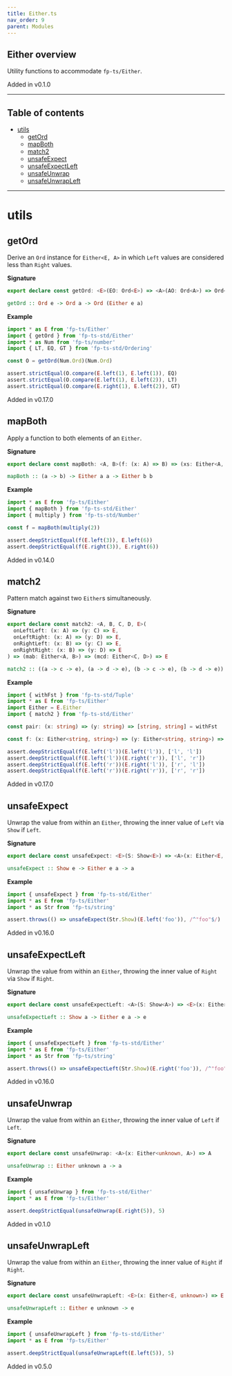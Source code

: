 ```yaml
---
title: Either.ts
nav_order: 9
parent: Modules
---
```


## Either overview

Utility functions to accommodate `fp-ts/Either`.

Added in v0.1.0

---

<h2 class="text-delta">Table of contents</h2>

- [utils](#utils)
  - [getOrd](#getord)
  - [mapBoth](#mapboth)
  - [match2](#match2)
  - [unsafeExpect](#unsafeexpect)
  - [unsafeExpectLeft](#unsafeexpectleft)
  - [unsafeUnwrap](#unsafeunwrap)
  - [unsafeUnwrapLeft](#unsafeunwrapleft)

---

# utils

## getOrd

Derive an `Ord` instance for `Either<E, A>` in which `Left` values are
considered less than `Right` values.

**Signature**

```ts
export declare const getOrd: <E>(EO: Ord<E>) => <A>(AO: Ord<A>) => Ord<Either<E, A>>
```

```hs
getOrd :: Ord e -> Ord a -> Ord (Either e a)
```

**Example**

```ts
import * as E from 'fp-ts/Either'
import { getOrd } from 'fp-ts-std/Either'
import * as Num from 'fp-ts/number'
import { LT, EQ, GT } from 'fp-ts-std/Ordering'

const O = getOrd(Num.Ord)(Num.Ord)

assert.strictEqual(O.compare(E.left(1), E.left(1)), EQ)
assert.strictEqual(O.compare(E.left(1), E.left(2)), LT)
assert.strictEqual(O.compare(E.right(1), E.left(2)), GT)
```

Added in v0.17.0

## mapBoth

Apply a function to both elements of an `Either`.

**Signature**

```ts
export declare const mapBoth: <A, B>(f: (x: A) => B) => (xs: Either<A, A>) => Either<B, B>
```

```hs
mapBoth :: (a -> b) -> Either a a -> Either b b
```

**Example**

```ts
import * as E from 'fp-ts/Either'
import { mapBoth } from 'fp-ts-std/Either'
import { multiply } from 'fp-ts-std/Number'

const f = mapBoth(multiply(2))

assert.deepStrictEqual(f(E.left(3)), E.left(6))
assert.deepStrictEqual(f(E.right(3)), E.right(6))
```

Added in v0.14.0

## match2

Pattern match against two `Either`s simultaneously.

**Signature**

```ts
export declare const match2: <A, B, C, D, E>(
  onLeftLeft: (x: A) => (y: C) => E,
  onLeftRight: (x: A) => (y: D) => E,
  onRightLeft: (x: B) => (y: C) => E,
  onRightRight: (x: B) => (y: D) => E
) => (mab: Either<A, B>) => (mcd: Either<C, D>) => E
```

```hs
match2 :: ((a -> c -> e), (a -> d -> e), (b -> c -> e), (b -> d -> e)) -> Either a b -> Either c d -> e
```

**Example**

```ts
import { withFst } from 'fp-ts-std/Tuple'
import * as E from 'fp-ts/Either'
import Either = E.Either
import { match2 } from 'fp-ts-std/Either'

const pair: (x: string) => (y: string) => [string, string] = withFst

const f: (x: Either<string, string>) => (y: Either<string, string>) => [string, string] = match2(pair, pair, pair, pair)

assert.deepStrictEqual(f(E.left('l'))(E.left('l')), ['l', 'l'])
assert.deepStrictEqual(f(E.left('l'))(E.right('r')), ['l', 'r'])
assert.deepStrictEqual(f(E.left('r'))(E.right('l')), ['r', 'l'])
assert.deepStrictEqual(f(E.left('r'))(E.right('r')), ['r', 'r'])
```

Added in v0.17.0

## unsafeExpect

Unwrap the value from within an `Either`, throwing the inner value of `Left`
via `Show` if `Left`.

**Signature**

```ts
export declare const unsafeExpect: <E>(S: Show<E>) => <A>(x: Either<E, A>) => A
```

```hs
unsafeExpect :: Show e -> Either e a -> a
```

**Example**

```ts
import { unsafeExpect } from 'fp-ts-std/Either'
import * as E from 'fp-ts/Either'
import * as Str from 'fp-ts/string'

assert.throws(() => unsafeExpect(Str.Show)(E.left('foo')), /^"foo"$/)
```

Added in v0.16.0

## unsafeExpectLeft

Unwrap the value from within an `Either`, throwing the inner value of `Right`
via `Show` if `Right`.

**Signature**

```ts
export declare const unsafeExpectLeft: <A>(S: Show<A>) => <E>(x: Either<E, A>) => E
```

```hs
unsafeExpectLeft :: Show a -> Either e a -> e
```

**Example**

```ts
import { unsafeExpectLeft } from 'fp-ts-std/Either'
import * as E from 'fp-ts/Either'
import * as Str from 'fp-ts/string'

assert.throws(() => unsafeExpectLeft(Str.Show)(E.right('foo')), /^"foo"$/)
```

Added in v0.16.0

## unsafeUnwrap

Unwrap the value from within an `Either`, throwing the inner value of `Left`
if `Left`.

**Signature**

```ts
export declare const unsafeUnwrap: <A>(x: Either<unknown, A>) => A
```

```hs
unsafeUnwrap :: Either unknown a -> a
```

**Example**

```ts
import { unsafeUnwrap } from 'fp-ts-std/Either'
import * as E from 'fp-ts/Either'

assert.deepStrictEqual(unsafeUnwrap(E.right(5)), 5)
```

Added in v0.1.0

## unsafeUnwrapLeft

Unwrap the value from within an `Either`, throwing the inner value of `Right`
if `Right`.

**Signature**

```ts
export declare const unsafeUnwrapLeft: <E>(x: Either<E, unknown>) => E
```

```hs
unsafeUnwrapLeft :: Either e unknown -> e
```

**Example**

```ts
import { unsafeUnwrapLeft } from 'fp-ts-std/Either'
import * as E from 'fp-ts/Either'

assert.deepStrictEqual(unsafeUnwrapLeft(E.left(5)), 5)
```

Added in v0.5.0

